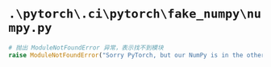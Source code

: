 # `.\pytorch\.ci\pytorch\fake_numpy\numpy.py`

```py
# 抛出 ModuleNotFoundError 异常，表示找不到模块
raise ModuleNotFoundError("Sorry PyTorch, but our NumPy is in the other folder")
```